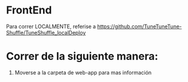 # FrontEnd

Para correr LOCALMENTE, referise a https://github.com/TuneTuneTune-Shuffle/TuneShuffle_localDeploy

# Correr de la siguiente manera:

1. Moverse a la carpeta de web-app para mas información

